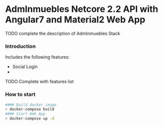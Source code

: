 # AdmInmuebles Netcore 2.2 API with Angular7 and Material2 Web App

TODO complete the description of AdmInmuebles Stack

### Introduction

Includes the following features:

* Social Login
* 

TODO Complete with features list

### How to start

```bash
#### Build docker image
> docker-compose build
#### Start Web App
> docker-compose up -d
```
